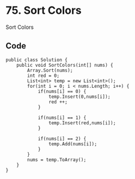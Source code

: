 # 75. Sort Colors
Sort Colors


## Code
    public class Solution {
        public void SortColors(int[] nums) {
            Array.Sort(nums);
            int red = 0;
            List<int> temp = new List<int>();
            for(int i = 0; i < nums.Length; i++) {
                if(nums[i] == 0) {
                    temp.Insert(0,nums[i]);
                    red ++;
                }
                
                if(nums[i] == 1) {
                    temp.Insert(red,nums[i]);
                }
                
                if(nums[i] == 2) {
                    temp.Add(nums[i]);
                }
            }
            nums = temp.ToArray();
        }
    }